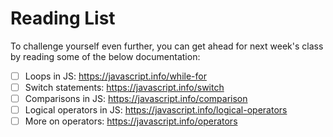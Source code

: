 # Reading List

To challenge yourself even further, you can get ahead for next week's class by reading some of the below documentation:

- [ ] Loops in JS: https://javascript.info/while-for
- [ ] Switch statements: https://javascript.info/switch
- [ ] Comparisons in JS: https://javascript.info/comparison
- [ ] Logical operators in JS: https://javascript.info/logical-operators
- [ ] More on operators: https://javascript.info/operators
